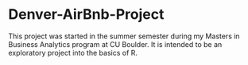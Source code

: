 # Denver-AirBnb-Project
This project was started in the summer semester during my Masters in Business Analytics program at CU Boulder. It is intended to be an exploratory project into the basics of R.

